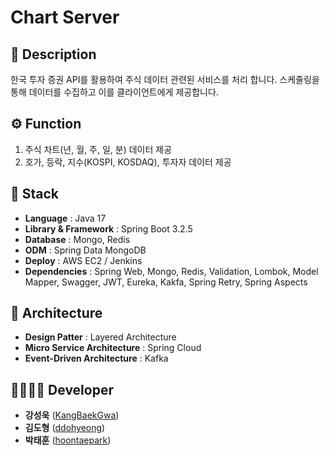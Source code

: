 # Chart Server

## 📖 Description
한국 투자 증권 API를 활용하여 주식 데이터 관련된 서비스를 처리 합니다.
스케줄링을 통해 데이터를 수집하고 이를 클라이언트에게 제공합니다. 

## ⚙ Function
1. 주식 차트(년, 월, 주, 일, 분) 데이터 제공
2. 호가, 등락, 지수(KOSPI, KOSDAQ), 투자자 데이터 제공
   
## 🔧 Stack
 - **Language** : Java 17
 - **Library & Framework** : Spring Boot 3.2.5
 - **Database** : Mongo, Redis
 - **ODM** : Spring Data MongoDB
 - **Deploy** : AWS EC2 / Jenkins
 - **Dependencies** : Spring Web, Mongo, Redis, Validation, Lombok, Model Mapper, Swagger, JWT, Eureka, Kakfa, Spring Retry, Spring Aspects

## 🔧 Architecture
- **Design Patter** : Layered Architecture
- **Micro Service Architecture** : Spring Cloud
- **Event-Driven Architecture** : Kafka

## 👨‍👩‍👧‍👦 Developer
*  **강성욱** ([KangBaekGwa](https://github.com/KangBaekGwa))
*  **김도형** ([ddohyeong](https://github.com/ddohyeong))
*  **박태훈** ([hoontaepark](https://github.com/hoontaepark))
